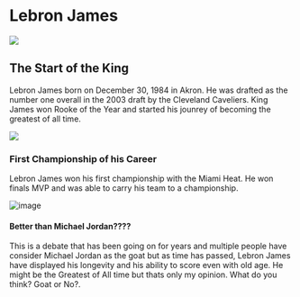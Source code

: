 <!DOCTYPE html>
<html>
<head>
<h1>Lebron James</h1>
<img src="https://www.usatoday.com/gcdn/presto/2020/01/26/USAT/80802abd-a62b-4420-8e15-ac4bd08c5929-2020-01-25_LeBron1.jpg?crop=2760,1553,x251,y615&width=300&height=300&format=pjpg&auto=webp"/> 
<h2>The Start of the King</h2>
<p>Lebron James born on December 30, 1984 in Akron. He was drafted as the number one overall in the 2003 draft by the Cleveland Caveliers. King James won Rooke of the Year and started his jounrey of becoming the greatest of all time.</p>
<img src="https://github.com/CaidenCortes/Lebron-James/assets/145697577/2f6f8366-f9c8-4180-a65b-a289b68b5cca)"/> 
<h3>First Championship of his Career</h3>
<p> Lebron James won his first championship with the Miami Heat. He won finals MVP and was able to carry his team to a championship.</p>

 ![image](https://github.com/CaidenCortes/Lebron-James/assets/145697577/4004b600-5f9d-47fb-ae43-58ffefbdc05e)

 
<h4>Better than Michael Jordan????</h4>
<p>This is a debate that has been going on for years and multiple people have consider Michael Jordan as the goat but as time has passed, Lebron James have displayed his longevity and his ability to score even with old age. He might be the Greatest of All time but thats only my opinion. What do you think? Goat or No?. </p>
